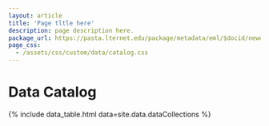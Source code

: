 ```yaml
---
layout: article
title: 'Page tltle here'
description: page description here.
package_url: https://pasta.lternet.edu/package/metadata/eml/$docid/newest
page_css:
  - /assets/css/custom/data/catalog.css
---
```


<h1>Data Catalog</h1>

<!--
plan:
intro page with browse, search forms
individidual dataset display pulls XML from pasta, uses local XSL to transform to XML.
probably most complex part of the website.
-->

<div id="filter-container">

</div>

<div id="display-container">
	{% include data_table.html data=site.data.dataCollections %}
</div>
